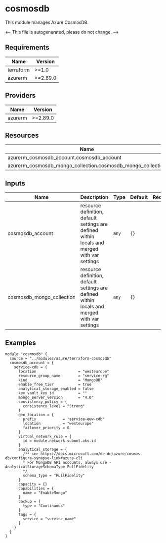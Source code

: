 <!-- BEGIN_TF_DOCS -->
# cosmosdb

This module manages Azure CosmosDB.

<-- This file is autogenerated, please do not change. -->

## Requirements

| Name | Version |
|------|---------|
| terraform | >=1.0 |
| azurerm | >=2.89.0 |

## Providers

| Name | Version |
|------|---------|
| azurerm | >=2.89.0 |

## Resources

| Name | Type |
|------|------|
| azurerm_cosmosdb_account.cosmosdb_account | resource |
| azurerm_cosmosdb_mongo_collection.cosmosdb_mongo_collection | resource |

## Inputs

| Name | Description | Type | Default | Required |
|------|-------------|------|---------|:--------:|
| cosmosdb_account | resource definition, default settings are defined within locals and merged with var settings | `any` | `{}` | no |
| cosmosdb_mongo_collection | resource definition, default settings are defined within locals and merged with var settings | `any` | `{}` | no |



## Examples

```hcl
module "cosmosdb" {
  source = "../modules/azure/terraform-cosmosdb"
  cosmosdb_account = {
    service-cdb = {
      location                   = "westeurope"
      resource_group_name        = "service-rg"
      kind                       = "MongoDB"
      enable_free_tier           = true
      analytical_storage_enabled = false
      key_vault_key_id           = ""
      mongo_server_version       = "4.0"
      consistency_policy = {
        consistency_level = "Strong"
      }
      geo_location = {
        prefix            = "service-euw-cdb"
        location          = "westeurope"
        failover_priority = 0
      }
      virtual_network_rule = {
        id = module.network.subnet.aks.id
      }
      analytical_storage = {
        /** see https://docs.microsoft.com/de-de/azure/cosmos-db/configure-synapse-link#azure-cli
        * For MongoDB API accounts, always use -AnalyticalStorageSchemaType FullFidelity
        */
        schema_type = "FullFidelity"
      }
      capacity = {}
      capabilities = {
        name = "EnableMongo"
      }
      backup = {
        type = "Continuous"
      }
      tags = {
        service = "service_name"
      }
    }
  }
}
```
<!-- END_TF_DOCS -->